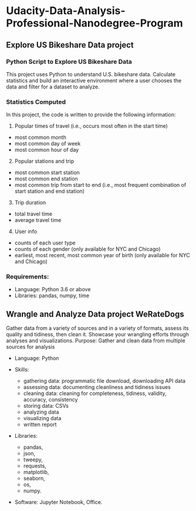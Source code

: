 # Udacity-Data-Analysis-Professional-Nanodegree-Program

## Explore US Bikeshare Data project
### Python Script to Explore US Bikeshare Data
This project uses Python to understand U.S. bikeshare data. Calculate statistics and build an interactive environment where a user chooses the data and filter for a dataset to analyze.

### Statistics Computed

In this project, the code is written to provide the following information:

1. Popular times of travel (i.e., occurs most often in the start time)
  - most common month
  - most common day of week
  - most common hour of day

2. Popular stations and trip
  - most common start station
  - most common end station
  - most common trip from start to end (i.e., most frequent combination of start station and end station)

3. Trip duration
  - total travel time
  - average travel time

4. User info
  - counts of each user type
  - counts of each gender (only available for NYC and Chicago) 
  - earliest, most recent, most common year of birth (only available for NYC and Chicago)

### Requirements:

* Language: Python 3.6 or above
* Libraries: pandas, numpy, time

## Wrangle and Analyze Data project WeRateDogs
Gather data from a variety of sources and in a variety of formats, assess its quality and tidiness, then clean it. Showcase your wrangling efforts through analyses and visualizations. 
Purpose: Gather and clean data from multiple sources for analysis

* Language: Python

* Skills: 

  * gathering data: programmatic file download, downloading API data
  * assessing data: documenting cleanliness and tidiness issues
  * cleaning data: cleaning for completeness, tidiness, validity, accuracy, consistency
  * storing data: CSVs
  * analyzing data
  * visualizing data 
  * written report

* Libraries: 
    - pandas, 
    - json, 
    - tweepy, 
    - requests, 
    - matplotlib, 
    - seaborn, 
    - os, 
    - numpy.

* Software: Jupyter Notebook, Office.
